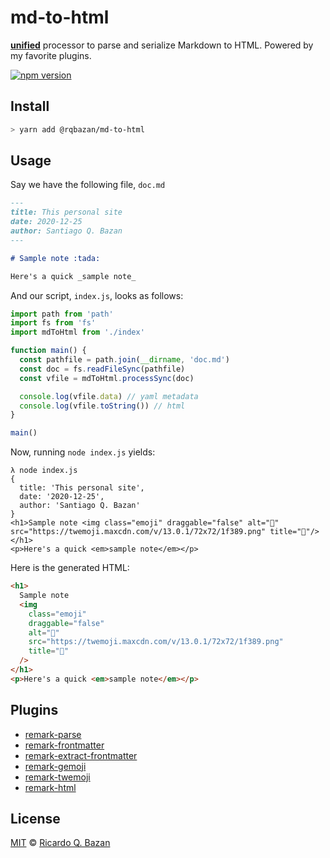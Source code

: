 # md-to-html

[**unified**][unified] processor to parse and serialize Markdown to HTML.
Powered by my favorite plugins.

[![npm version](https://badge.fury.io/js/%40rqbazan%2Fmd-to-html.svg)](https://badge.fury.io/js/%40rqbazan%2Fmd-to-html)

## Install

```sh
> yarn add @rqbazan/md-to-html
```

## Usage

Say we have the following file, `doc.md`

```md
---
title: This personal site
date: 2020-12-25
author: Santiago Q. Bazan
---

# Sample note :tada:

Here's a quick _sample note_
```

And our script, `index.js`, looks as follows:

```js
import path from 'path'
import fs from 'fs'
import mdToHtml from './index'

function main() {
  const pathfile = path.join(__dirname, 'doc.md')
  const doc = fs.readFileSync(pathfile)
  const vfile = mdToHtml.processSync(doc)

  console.log(vfile.data) // yaml metadata
  console.log(vfile.toString()) // html
}

main()
```

Now, running `node index.js` yields:

```text
λ node index.js
{
  title: 'This personal site',
  date: '2020-12-25',
  author: 'Santiago Q. Bazan'
}
<h1>Sample note <img class="emoji" draggable="false" alt="🎉" src="https://twemoji.maxcdn.com/v/13.0.1/72x72/1f389.png" title="🎉"/></h1>
<p>Here's a quick <em>sample note</em></p>
```

Here is the generated HTML:

```html
<h1>
  Sample note
  <img
    class="emoji"
    draggable="false"
    alt="🎉"
    src="https://twemoji.maxcdn.com/v/13.0.1/72x72/1f389.png"
    title="🎉"
  />
</h1>
<p>Here's a quick <em>sample note</em></p>
```

## Plugins

- [remark-parse](https://www.npmjs.org/package/remark-parse)
- [remark-frontmatter](https://www.npmjs.org/package/remark-frontmatter)
- [remark-extract-frontmatter](https://www.npmjs.org/package/remark-extract-frontmatter)
- [remark-gemoji](https://www.npmjs.org/package/remark-gemoji)
- [remark-twemoji](https://www.npmjs.org/package/remark-twemoji)
- [remark-html](https://www.npmjs.org/package/remark-html)

## License

[MIT][license] © [Ricardo Q. Bazan][author]

<!-- Definitions -->

[unified]: https://github.com/unifiedjs/unified
[author]: https://sxntixgo.codes
[license]: https://github.com/rqbazan/md-to-html/blob/main/LICENSE
